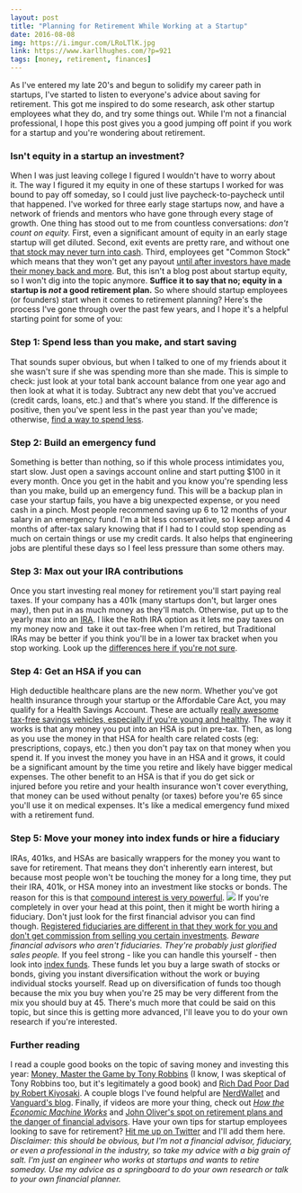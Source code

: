 ```yaml
---
layout: post
title: "Planning for Retirement While Working at a Startup"
date: 2016-08-08
img: https://i.imgur.com/LRoLTlK.jpg
link: https://www.karllhughes.com/?p=921
tags: [money, retirement, finances]
---
```

As I've entered my late 20's and begun to solidify my career path in startups, I've started to listen to everyone's advice about saving for retirement. This got me inspired to do some research, ask other startup employees what they do, and try some things out. While I'm not a financial professional, I hope this post gives you a good jumping off point if you work for a startup and you're wondering about retirement.

### Isn't equity in a startup an investment?

When I was just leaving college I figured I wouldn't have to worry about it. The way I figured it my equity in one of these startups I worked for was bound to pay off someday, so I could just live paycheck-to-paycheck until that happened. I've worked for three early stage startups now, and have a network of friends and mentors who have gone through every stage of growth. One thing has stood out to me from countless conversations: _don't count on equity._ First, even a significant amount of equity in an early stage startup will get diluted. Second, exit events are pretty rare, and without one [that stock may never turn into cash](https://www.quora.com/If-a-startup-doesnt-issue-an-IPO-isnt-acquired-will-an-employees-equity-ever-be-worth-anything). Third, employees get "Common Stock" which means that they won't get any payout [until after investors have made their money back and more](http://stockoptioncounsel.com/blog/negotiating-equity-what-is-the-total-preference/2014/2/13). But, this isn't a blog post about startup equity, so I won't dig into the topic anymore. **Suffice it to say that no; equity in a startup is _not_ a good retirement plan.** So where should startup employees (or founders) start when it comes to retirement planning? Here's the process I've gone through over the past few years, and I hope it's a helpful starting point for some of you:

### Step 1: Spend less than you make, and start saving

That sounds super obvious, but when I talked to one of my friends about it she wasn't sure if she was spending more than she made. This is simple to check: just look at your total bank account balance from one year ago and then look at what it is today. Subtract any new debt that you've accrued (credit cards, loans, etc.) and that's where you stand. If the difference is positive, then you've spent less in the past year than you've made; otherwise, [find a way to spend less](https://www.nerdwallet.com/blog/finance/spending-plan-regain-control-money/).

### Step 2: Build an emergency fund

Something is better than nothing, so if this whole process intimidates you, start slow. Just open a savings account online and start putting $100 in it every month. Once you get in the habit and you know you're spending less than you make, build up an emergency fund. This will be a backup plan in case your startup fails, you have a big unexpected expense, or you need cash in a pinch. Most people recommend saving up 6 to 12 months of your salary in an emergency fund. I'm a bit less conservative, so I keep around 4 months of after-tax salary knowing that if I had to I could stop spending as much on certain things or use my credit cards. It also helps that engineering jobs are plentiful these days so I feel less pressure than some others may.

### Step 3: Max out your IRA contributions

Once you start investing real money for retirement you'll start paying real taxes. If your company has a 401k (many startups don't, but larger ones may), then put in as much money as they'll match. Otherwise, put up to the yearly max into an [IRA](https://en.wikipedia.org/wiki/Individual_retirement_account). I like the Roth IRA option as it lets me pay taxes on my money now and  take it out tax-free when I'm retired, but Traditional IRAs may be better if you think you'll be in a lower tax bracket when you stop working. Look up the [differences here if you're not sure](https://investor.vanguard.com/ira/roth-vs-traditional-ira).

### Step 4: Get an HSA if you can

High deductible healthcare plans are the new norm. Whether you've got health insurance through your startup or the Affordable Care Act, you may qualify for a Health Savings Account. These are actually [really awesome tax-free savings vehicles, especially if you're young and healthy](https://www.betterment.com/resources/life/truth-about-hsas-and-retirement/). The way it works is that any money you put into an HSA is put in pre-tax. Then, as long as you use the money in that HSA for health care related costs (eg: prescriptions, copays, etc.) then you don't pay tax on that money when you spend it. If you invest the money you have in an HSA and it grows, it could be a significant amount by the time you retire and likely have bigger medical expenses. The other benefit to an HSA is that if you do get sick or injured before you retire and your health insurance won't cover everything, that money can be used without penalty (or taxes) before you're 65 since you'll use it on medical expenses. It's like a medical emergency fund mixed with a retirement fund.

### Step 5: Move your money into index funds or hire a fiduciary

IRAs, 401ks, and HSAs are basically wrappers for the money you want to save for retirement. That means they don't inherently earn interest, but because most people won't be touching the money for a long time, they put their IRA, 401k, or HSA money into an investment like stocks or bonds. The reason for this is that [compound interest is very powerful](http://moneyminiblog.com/investing/compound-interest/). ![](https://i.imgur.com/1ugIATV.jpg) If you're completely in over your head at this point, then it might be worth hiring a fiduciary. Don't just look for the first financial advisor you can find though. [Registered fiduciaries are different in that they work for you and don't get commission from selling you certain investments](http://money.usnews.com/money/blogs/the-smarter-mutual-fund-investor/2015/03/19/is-your-financial-advisor-a-fiduciary). _Beware financial advisors who aren't fiduciaries. They're probably just glorified sales people._ If you feel strong - like you can handle this yourself - then look into [index funds](http://www.investopedia.com/terms/i/indexfund.asp). These funds let you buy a large swath of stocks or bonds, giving you instant diversification without the work or buying individual stocks yourself. Read up on diversification of funds too though because the mix you buy when you're 25 may be very different from the mix you should buy at 45. There's much more that could be said on this topic, but since this is getting more advanced, I'll leave you to do your own research if you're interested.

### Further reading

I read a couple good books on the topic of saving money and investing this year: [Money, Master the Game by Tony Robbins](http://amzn.to/2aznRjE) (I know, I was skeptical of Tony Robbins too, but it's legitimately a good book) and [Rich Dad Poor Dad by Robert Kiyosaki](http://amzn.to/2aG6WBY). A couple blogs I've found helpful are [NerdWallet](https://www.nerdwallet.com/) and [Vanguard's blog](http://vanguardblog.com/). Finally, if videos are more your thing, check out _[How the Economic Machine Works](https://www.youtube.com/watch?v=PHe0bXAIuk0)_ and [John Oliver's spot on retirement plans and the danger of financial advisors](https://www.youtube.com/watch?v=gvZSpET11ZY). Have your own tips for startup employees looking to save for retirement? [Hit me up on Twitter](https://www.twitter.com/karllhughes) and I'll add them here. _Disclaimer: this should be obvious, but I'm not a financial advisor, fiduciary, or even a professional in the industry, so take my advice with a big grain of salt. I'm just an engineer who works at startups and wants to retire someday. Use my advice as a springboard to do your own research or talk to your own financial planner._
